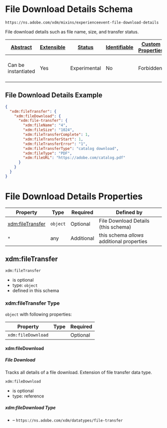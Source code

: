 
# File Download Details Schema

```
https://ns.adobe.com/xdm/mixins/experienceevent-file-download-details
```

File download details such as file name, size, and transfer status.

| [Abstract](../../../abstract.md) | [Extensible](../../../extensions.md) | [Status](../../../status.md) | [Identifiable](../../../id.md) | [Custom Properties](../../../extensions.md) | [Additional Properties](../../../extensions.md) | Defined In |
|----------------------------------|--------------------------------------|------------------------------|--------------------------------|---------------------------------------------|-------------------------------------------------|------------|
| Can be instantiated | Yes | Experimental | No | Forbidden | Permitted | [mixins/experience-event/experienceevent-file-download-details.schema.json](mixins/experience-event/experienceevent-file-download-details.schema.json) |

## File Download Details Example
```json
{
  "xdm:fileTransfer": {
    "xdm:fileDownload": {
      "xdm:file-transfer": {
        "xdm:fileName": "4",
        "xdm:fileSize": "1024",
        "xdm:fileTransferComplete": 1,
        "xdm:fileTransferStart": 1,
        "xdm:fileTransferError": "1",
        "xdm:fileTransferType": "catalog download",
        "xdm:fileType": "PDF",
        "xdm:fileURL": "https://adobe.com/catalog.pdf"
      }
    }
  }
}
```

# File Download Details Properties

| Property | Type | Required | Defined by |
|----------|------|----------|------------|
| [xdm:fileTransfer](#xdmfiletransfer) | `object` | Optional | File Download Details (this schema) |
| `*` | any | Additional | this schema *allows* additional properties |

## xdm:fileTransfer


`xdm:fileTransfer`
* is optional
* type: `object`
* defined in this schema

### xdm:fileTransfer Type


`object` with following properties:


| Property | Type | Required |
|----------|------|----------|
| `xdm:fileDownload`|  | Optional |



#### xdm:fileDownload
##### File Download

Tracks all details of a file download. Extension of file transfer data type.

`xdm:fileDownload`
* is optional
* type: reference

##### xdm:fileDownload Type


* []() – `https://ns.adobe.com/xdm/datatypes/file-transfer`









